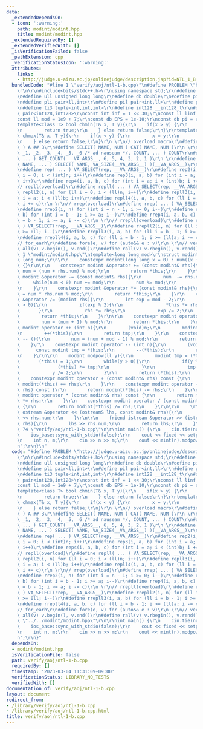 ```yaml
---
data:
  _extendedDependsOn:
  - icon: ':warning:'
    path: modint/modint.hpp
    title: modint/modint.hpp
  _extendedRequiredBy: []
  _extendedVerifiedWith: []
  _isVerificationFailed: false
  _pathExtension: cpp
  _verificationStatusIcon: ':warning:'
  attributes:
    links:
    - http://judge.u-aizu.ac.jp/onlinejudge/description.jsp?id=NTL_1_B
  bundledCode: "#line 1 \"verify/aoj/ntl-1-b.cpp\"\n#define PROBLEM \"http://judge.u-aizu.ac.jp/onlinejudge/description.jsp?id=NTL_1_B\"\
    \r\n\r\n#include<bits/stdc++.h>\r\nusing namespace std;\r\n#define ll long long\r\
    \n#define ull unsigned long long\r\n#define db double\r\n#define pii pair<int,int>\r\
    \n#define pli pair<ll,int>\r\n#define pil pair<int,ll>\r\n#define pll pair<ll,ll>\r\
    \n#define ti3 tuple<int,int,int>\r\n#define int128 __int128_t\r\n#define pii128\
    \ pair<int128,int128>\r\nconst int inf = 1 << 30;\r\nconst ll linf = 1e18;\r\n\
    const ll mod = 1e9 + 7;\r\nconst db EPS = 1e-10;\r\nconst db pi = acos(-1);\r\n\
    template<class T> bool chmin(T& x, T y){\r\n    if(x > y) {\r\n        x = y;\r\
    \n        return true;\r\n    } else return false;\r\n}\r\ntemplate<class T> bool\
    \ chmax(T& x, T y){\r\n    if(x < y) {\r\n        x = y;\r\n        return true;\r\
    \n    } else return false;\r\n}\r\n \r\n// overload macro\r\n#define CAT( A, B\
    \ ) A ## B\r\n#define SELECT( NAME, NUM ) CAT( NAME, NUM )\r\n \r\n#define GET_COUNT(\
    \ _1, _2, _3, _4, _5, _6 /* ad nauseam */, COUNT, ... ) COUNT\r\n#define VA_SIZE(\
    \ ... ) GET_COUNT( __VA_ARGS__, 6, 5, 4, 3, 2, 1 )\r\n \r\n#define VA_SELECT(\
    \ NAME, ... ) SELECT( NAME, VA_SIZE(__VA_ARGS__) )(__VA_ARGS__)\r\n \r\n// rep(overload)\r\
    \n#define rep( ... ) VA_SELECT(rep, __VA_ARGS__)\r\n#define rep2(i, n) for (int\
    \ i = 0; i < (int)n; i++)\r\n#define rep3(i, a, b) for (int i = a; i < (int)b;\
    \ i++)\r\n#define rep4(i, a, b, c) for (int i = a; i < (int)b; i += c)\r\n \r\n\
    // repll(overload)\r\n#define repll( ... ) VA_SELECT(rep, __VA_ARGS__)\r\n#define\
    \ repll2(i, n) for (ll i = 0; i < (ll)n; i++)\r\n#define repll3(i, a, b) for (ll\
    \ i = a; i < (ll)b; i++)\r\n#define repll4(i, a, b, c) for (ll i = a; i < (ll)b;\
    \ i += c)\r\n \r\n// rrep(overload)\r\n#define rrep( ... ) VA_SELECT(rrep, __VA_ARGS__)\r\
    \n#define rrep2(i, n) for (int i = n - 1; i >= 0; i--)\r\n#define rrep3(i, a,\
    \ b) for (int i = b - 1; i >= a; i--)\r\n#define rrep4(i, a, b, c) for (int i\
    \ = b - 1; i >= a; i -= c)\r\n \r\n// rrepll(overload)\r\n#define rrepll( ...\
    \ ) VA_SELECT(rrep, __VA_ARGS__)\r\n#define rrepll2(i, n) for (ll i = n - 1; i\
    \ >= 0ll; i--)\r\n#define rrepll3(i, a, b) for (ll i = b - 1; i >= (ll)a; i--)\r\
    \n#define rrepll4(i, a, b, c) for (ll i = b - 1; i >= (ll)a; i -= c)\r\n \r\n\
    // for_earh\r\n#define fore(e, v) for (auto&& e : v)\r\n \r\n// vector\r\n#define\
    \ all(v) v.begin(), v.end()\r\n#define rall(v) v.rbegin(), v.rend()\r\n\r\n#line\
    \ 1 \"modint/modint.hpp\"\ntemplate<long long mod>\r\nstruct modint{\r\n    long\
    \ long num;\r\n\r\n    constexpr modint(long long x = 0) : num((x + mod) % mod)\
    \ {}\r\n\r\n    constexpr modint &operator += (const modint& rhs){\r\n       \
    \ num = (num + rhs.num) % mod;\r\n        return *this;\r\n    }\r\n    constexpr\
    \ modint &operator -= (const modint& rhs){\r\n        num  -= rhs.num;\r\n   \
    \     while(num < 0) num += mod;\r\n        num %= mod;\r\n        return *this;\r\
    \n    }\r\n    constexpr modint &operator *= (const modint& rhs){\r\n        num\
    \ = num * rhs.num % mod;\r\n        return *this;\r\n    }\r\n    constexpr modint\
    \ &operator /= (modint rhs){\r\n        int exp = mod - 2;\r\n        while(exp\
    \ > 0){\r\n            if(exp % 2){\r\n                *this *= rhs;\r\n     \
    \       }\r\n            rhs *= rhs;\r\n            exp /= 2;\r\n        }\r\n\
    \        return *this;\r\n    }\r\n\r\n    constexpr modint operator ++ (){\r\n\
    \        num = (num + 1) % mod;\r\n        return *this;\r\n    }\r\n    constexpr\
    \ modint operator ++ (int n){\r\n        (void)n;\r\n        modint tmp = *this;\r\
    \n        ++(*this);\r\n        return tmp;\r\n    }\r\n    constexpr modint operator\
    \ -- (){\r\n        num = (num + mod - 1) % mod;\r\n        return *this;\r\n\
    \    }\r\n    constexpr modint operator -- (int n){\r\n        (void)n;\r\n  \
    \      const modint tmp = *this;\r\n        --(*this);\r\n        return tmp;\r\
    \n    }\r\n\r\n    modint modpow(ll y){\r\n        modint tmp = (*this);\r\n \
    \       (*this) = 1;\r\n        while(y > 0){\r\n            if(y % 2){\r\n  \
    \              (*this) *= tmp;\r\n            }\r\n            tmp *= tmp;\r\n\
    \            y /= 2;\r\n        }\r\n        return (*this);\r\n    }\r\n\r\n\
    \    constexpr modint operator + (const modint& rhs) const {\r\n        return\
    \ modint(*this) += rhs;\r\n    }\r\n    constexpr modint operator - (const modint&\
    \ rhs) const {\r\n        return modint(*this) -= rhs;\r\n    }\r\n    constexpr\
    \ modint operator * (const modint& rhs) const {\r\n        return modint(*this)\
    \ *= rhs;\r\n    }\r\n    constexpr modint operator / (const modint& rhs) const\
    \ {\r\n        return modint(*this) /= rhs;\r\n    }\r\n\r\n    \r\n    friend\
    \ ostream &operator << (ostream& lhs, const modint& rhs){\r\n        return lhs\
    \ << rhs.num;\r\n    }\r\n\r\n    friend istream &operator >> (istream& lhs, modint&\
    \ rhs){\r\n        lhs >> rhs.num;\r\n        return lhs;\r\n    }\r\n};\n#line\
    \ 74 \"verify/aoj/ntl-1-b.cpp\"\n\r\nint main() {\r\n    cin.tie(nullptr);\r\n\
    \    ios_base::sync_with_stdio(false);\r\n    cout << fixed << setprecision(20);\r\
    \n    int n, m;\r\n    cin >> n >> m;\r\n    cout << mint(n).modpow(m) << '\\\
    n';\r\n}\n"
  code: "#define PROBLEM \"http://judge.u-aizu.ac.jp/onlinejudge/description.jsp?id=NTL_1_B\"\
    \r\n\r\n#include<bits/stdc++.h>\r\nusing namespace std;\r\n#define ll long long\r\
    \n#define ull unsigned long long\r\n#define db double\r\n#define pii pair<int,int>\r\
    \n#define pli pair<ll,int>\r\n#define pil pair<int,ll>\r\n#define pll pair<ll,ll>\r\
    \n#define ti3 tuple<int,int,int>\r\n#define int128 __int128_t\r\n#define pii128\
    \ pair<int128,int128>\r\nconst int inf = 1 << 30;\r\nconst ll linf = 1e18;\r\n\
    const ll mod = 1e9 + 7;\r\nconst db EPS = 1e-10;\r\nconst db pi = acos(-1);\r\n\
    template<class T> bool chmin(T& x, T y){\r\n    if(x > y) {\r\n        x = y;\r\
    \n        return true;\r\n    } else return false;\r\n}\r\ntemplate<class T> bool\
    \ chmax(T& x, T y){\r\n    if(x < y) {\r\n        x = y;\r\n        return true;\r\
    \n    } else return false;\r\n}\r\n \r\n// overload macro\r\n#define CAT( A, B\
    \ ) A ## B\r\n#define SELECT( NAME, NUM ) CAT( NAME, NUM )\r\n \r\n#define GET_COUNT(\
    \ _1, _2, _3, _4, _5, _6 /* ad nauseam */, COUNT, ... ) COUNT\r\n#define VA_SIZE(\
    \ ... ) GET_COUNT( __VA_ARGS__, 6, 5, 4, 3, 2, 1 )\r\n \r\n#define VA_SELECT(\
    \ NAME, ... ) SELECT( NAME, VA_SIZE(__VA_ARGS__) )(__VA_ARGS__)\r\n \r\n// rep(overload)\r\
    \n#define rep( ... ) VA_SELECT(rep, __VA_ARGS__)\r\n#define rep2(i, n) for (int\
    \ i = 0; i < (int)n; i++)\r\n#define rep3(i, a, b) for (int i = a; i < (int)b;\
    \ i++)\r\n#define rep4(i, a, b, c) for (int i = a; i < (int)b; i += c)\r\n \r\n\
    // repll(overload)\r\n#define repll( ... ) VA_SELECT(rep, __VA_ARGS__)\r\n#define\
    \ repll2(i, n) for (ll i = 0; i < (ll)n; i++)\r\n#define repll3(i, a, b) for (ll\
    \ i = a; i < (ll)b; i++)\r\n#define repll4(i, a, b, c) for (ll i = a; i < (ll)b;\
    \ i += c)\r\n \r\n// rrep(overload)\r\n#define rrep( ... ) VA_SELECT(rrep, __VA_ARGS__)\r\
    \n#define rrep2(i, n) for (int i = n - 1; i >= 0; i--)\r\n#define rrep3(i, a,\
    \ b) for (int i = b - 1; i >= a; i--)\r\n#define rrep4(i, a, b, c) for (int i\
    \ = b - 1; i >= a; i -= c)\r\n \r\n// rrepll(overload)\r\n#define rrepll( ...\
    \ ) VA_SELECT(rrep, __VA_ARGS__)\r\n#define rrepll2(i, n) for (ll i = n - 1; i\
    \ >= 0ll; i--)\r\n#define rrepll3(i, a, b) for (ll i = b - 1; i >= (ll)a; i--)\r\
    \n#define rrepll4(i, a, b, c) for (ll i = b - 1; i >= (ll)a; i -= c)\r\n \r\n\
    // for_earh\r\n#define fore(e, v) for (auto&& e : v)\r\n \r\n// vector\r\n#define\
    \ all(v) v.begin(), v.end()\r\n#define rall(v) v.rbegin(), v.rend()\r\n\r\n#include\
    \ \"../../modint/modint.hpp\"\r\n\r\nint main() {\r\n    cin.tie(nullptr);\r\n\
    \    ios_base::sync_with_stdio(false);\r\n    cout << fixed << setprecision(20);\r\
    \n    int n, m;\r\n    cin >> n >> m;\r\n    cout << mint(n).modpow(m) << '\\\
    n';\r\n}"
  dependsOn:
  - modint/modint.hpp
  isVerificationFile: false
  path: verify/aoj/ntl-1-b.cpp
  requiredBy: []
  timestamp: '2023-03-04 11:31:09+09:00'
  verificationStatus: LIBRARY_NO_TESTS
  verifiedWith: []
documentation_of: verify/aoj/ntl-1-b.cpp
layout: document
redirect_from:
- /library/verify/aoj/ntl-1-b.cpp
- /library/verify/aoj/ntl-1-b.cpp.html
title: verify/aoj/ntl-1-b.cpp
---
```

